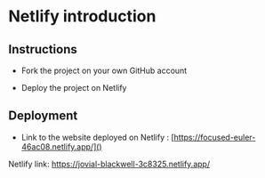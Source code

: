 # Netlify introduction

## Instructions

* Fork the project on your own GitHub account

* Deploy the project on Netlify

## Deployment

* Link to the website deployed on Netlify : [https://focused-euler-46ac08.netlify.app/]()

Netlify link: https://jovial-blackwell-3c8325.netlify.app/
